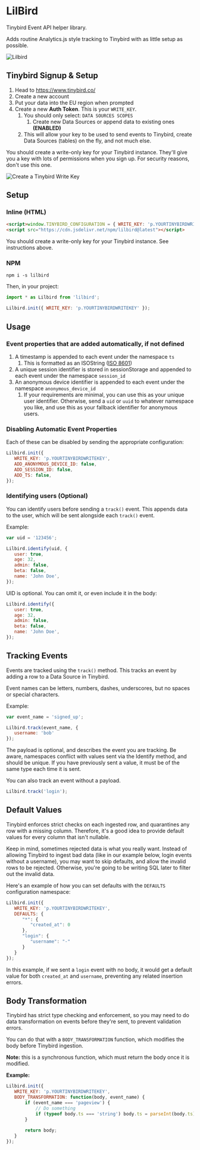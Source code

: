 # LilBird
Tinybird Event API helper library. 

Adds routine Analytics.js style tracking to Tinybird with as little setup as possible.

![Lilbird](bird.png?raw=true "Lilbird, stable diffusion")

## Tinybird Signup & Setup

1. Head to https://www.tinybird.co/
2. Create a new account
3. Put your data into the EU region when prompted
4. Create a new **Auth Token**. This is your `WRITE_KEY`.
   1. You should only select: `DATA SOURCES SCOPES`
      1. Create new Data Sources or append data to existing ones **(ENABLED)**
   2. This will allow your key to be used to send events to Tinybird, create Data Sources (tables) on the fly, and not much else.

You should create a write-only key for your Tinybird instance. They'll give you a key with lots of permissions when you sign up. For security reasons, don't use this one.

![Create a Tinybird Write Key](write-key.png?raw=true "Create a Tinybird Write Key")

## Setup

### Inline (HTML)

```html
<script>window.TINYBIRD_CONFIGURATION = { WRITE_KEY: 'p.YOURTINYBIRDWRITEKEY' }</script>
<script src="https://cdn.jsdelivr.net/npm/lilbird@latest"></script>
```

You should create a write-only key for your Tinybird instance. See instructions above.

### NPM

```shell
npm i -s lilbird
```

Then, in your project:

```js
import * as Lilbird from 'lilbird';

Lilbird.init({ WRITE_KEY: 'p.YOURTINYBIRDWRITEKEY' });
```

## Usage

### Event properties that are added automatically, if not defined

1. A timestamp is appended to each event under the namespace `ts`
   1. This is formatted as an ISOString ([ISO 8601](https://en.wikipedia.org/wiki/ISO_8601))
2. A unique session identifier is stored in sessionStorage and appended to each event under the namespace `session_id`
3. An anonymous device identifier is appended to each event under the namespace `anonymous_device_id`
   1. If your requirements are minimal, you can use this as your unique user identifier. Otherwise, send a `uid` or `uuid` to whatever namespace you like, and use this as your fallback identifier for anonymous users.

### Disabling Automatic Event Properties

Each of these can be disabled by sending the appropriate configuration:

```js
Lilbird.init({ 
   WRITE_KEY: 'p.YOURTINYBIRDWRITEKEY',
   ADD_ANONYMOUS_DEVICE_ID: false,
   ADD_SESSION_ID: false,
   ADD_TS: false,
});
```

### Identifying users (Optional)

You can identify users before sending a `track()` event. This appends data to the user, which will be sent alongside each `track()` event.

Example:

```js
var uid = '123456';

Lilbird.identify(uid, {
   user: true,
   age: 32,
   admin: false,
   beta: false,
   name: 'John Doe',
});
```

UID is optional. You can omit it, or even include it in the body:

```js
Lilbird.identify({
   user: true,
   age: 32,
   admin: false,
   beta: false,
   name: 'John Doe',
});
```

## Tracking Events

Events are tracked using the `track()` method. This tracks an event by adding a row to a Data Source in Tinybird.

Event names can be letters, numbers, dashes, underscores, but no spaces or special characters.

Example:

```js
var event_name = 'signed_up';

Lilbird.track(event_name, {
   username: 'bob'
});
```

The payload is optional, and describes the event you are tracking. Be aware, namespaces conflict with values sent via the Identify method, and should be unique. If you have previously sent a value, it must be of the same type each time it is sent.

You can also track an event without a payload.

```js
Lilbird.track('login');
```

## Default Values

Tinybird enforces strict checks on each ingested row, and quarantines any row with a missing column. Therefore, it's a good idea to provide default values for every column that isn't nullable.

Keep in mind, sometimes rejected data is what you really want. Instead of allowing Tinybird to ingest bad data (like in our example below, login events without a username), you may want to skip defaults, and allow the invalid rows to be rejected. Otherwise, you're going to be writing SQL later to filter out the invalid data.

Here's an example of how you can set defaults with the `DEFAULTS` configuration namespace:

```js
Lilbird.init({
   WRITE_KEY: 'p.YOURTINYBIRDWRITEKEY',
   DEFAULTS: {
      "*": {
         "created_at": 0
      },
      "login": {
         "username": "-"
      }
   }
});
```

In this example, if we sent a `login` event with no body, it would get a default value for both `created_at` and `username`, preventing any related insertion errors.


## Body Transformation

Tinybird has strict type checking and enforcement, so you may need to do data transformation on events before they're sent, to prevent validation errors.

You can do that with a `BODY_TRANSFORMATION` function, which modifies the body before Tinybird ingestion.

**Note:** this is a synchronous function, which must return the body once it is modified.

**Example:** 

```js
Lilbird.init({
   WRITE_KEY: 'p.YOURTINYBIRDWRITEKEY',
   BODY_TRANSFORMATION: function(body, event_name) {
       if (event_name === 'pageview') {
           // Do something
           if (typeof body.ts === 'string') body.ts = parseInt(body.ts);
       }
       
       return body;
   }
});
```
